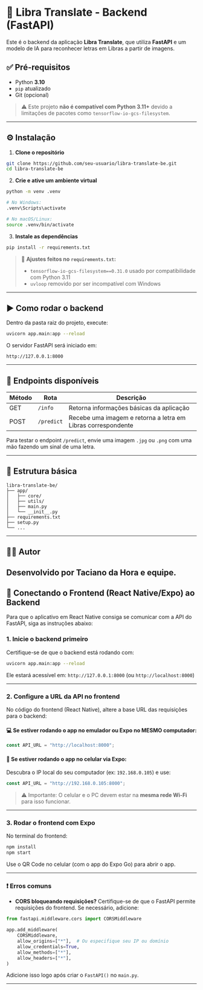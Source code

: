 # 🧠 Libra Translate - Backend (FastAPI)

Este é o backend da aplicação **Libra Translate**, que utiliza **FastAPI** e um modelo de IA para reconhecer letras em Libras a partir de imagens.

## ✅ Pré-requisitos

- Python **3.10**
- `pip` atualizado
- Git (opcional)

> ⚠️ Este projeto **não é compatível com Python 3.11+** devido a limitações de pacotes como `tensorflow-io-gcs-filesystem`.

---

## ⚙️ Instalação

1. **Clone o repositório**

```bash
git clone https://github.com/seu-usuario/libra-translate-be.git
cd libra-translate-be
```

2. **Crie e ative um ambiente virtual**

```bash
python -m venv .venv

# No Windows:
.venv\Scripts\activate

# No macOS/Linux:
source .venv/bin/activate
```

3. **Instale as dependências**

```bash
pip install -r requirements.txt
```

> 🔁 **Ajustes feitos no `requirements.txt`:**
> - `tensorflow-io-gcs-filesystem==0.31.0` usado por compatibilidade com Python 3.11
> - `uvloop` removido por ser incompatível com Windows

---

## ▶️ Como rodar o backend

Dentro da pasta raiz do projeto, execute:

```bash
uvicorn app.main:app --reload
```

O servidor FastAPI será iniciado em:

```
http://127.0.0.1:8000
```

---

## 🧪 Endpoints disponíveis

| Método | Rota       | Descrição                                                   |
|--------|------------|-------------------------------------------------------------|
| GET    | `/info`    | Retorna informações básicas da aplicação                    |
| POST   | `/predict` | Recebe uma imagem e retorna a letra em Libras correspondente |

Para testar o endpoint `/predict`, envie uma imagem `.jpg` ou `.png` com uma mão fazendo um sinal de uma letra.

---

## 📁 Estrutura básica

```
libra-translate-be/
├── app/
│   ├── core/
│   ├── utils/
│   ├── main.py
│   └── __init__.py
├── requirements.txt
├── setup.py
└── ...
```

---

## 👨‍💻 Autor

Desenvolvido por Taciano da Hora e equipe.
---

## 🔗 Conectando o Frontend (React Native/Expo) ao Backend

Para que o aplicativo em React Native consiga se comunicar com a API do FastAPI, siga as instruções abaixo:

### 1. Inicie o backend primeiro

Certifique-se de que o backend está rodando com:

```bash
uvicorn app.main:app --reload
```

Ele estará acessível em: `http://127.0.0.1:8000` (ou `http://localhost:8000`)

---

### 2. Configure a URL da API no frontend

No código do frontend (React Native), altere a base URL das requisições para o backend:

#### 💻 Se estiver rodando o app no emulador ou Expo no MESMO computador:

```js
const API_URL = "http://localhost:8000";
```

#### 📱 Se estiver rodando o app no celular via Expo:

Descubra o IP local do seu computador (ex: `192.168.0.105`) e use:

```js
const API_URL = "http://192.168.0.105:8000";
```

> ⚠️ Importante: O celular e o PC devem estar na **mesma rede Wi-Fi** para isso funcionar.

---

### 3. Rodar o frontend com Expo

No terminal do frontend:

```bash
npm install
npm start
```

Use o QR Code no celular (com o app do Expo Go) para abrir o app.

---

### ❗ Erros comuns

- **CORS bloqueando requisições?**
  Certifique-se de que o FastAPI permite requisições do frontend. Se necessário, adicione:

```python
from fastapi.middleware.cors import CORSMiddleware

app.add_middleware(
    CORSMiddleware,
    allow_origins=["*"],  # Ou especifique seu IP ou domínio
    allow_credentials=True,
    allow_methods=["*"],
    allow_headers=["*"],
)
```

Adicione isso logo após criar o `FastAPI()` no `main.py`.

---